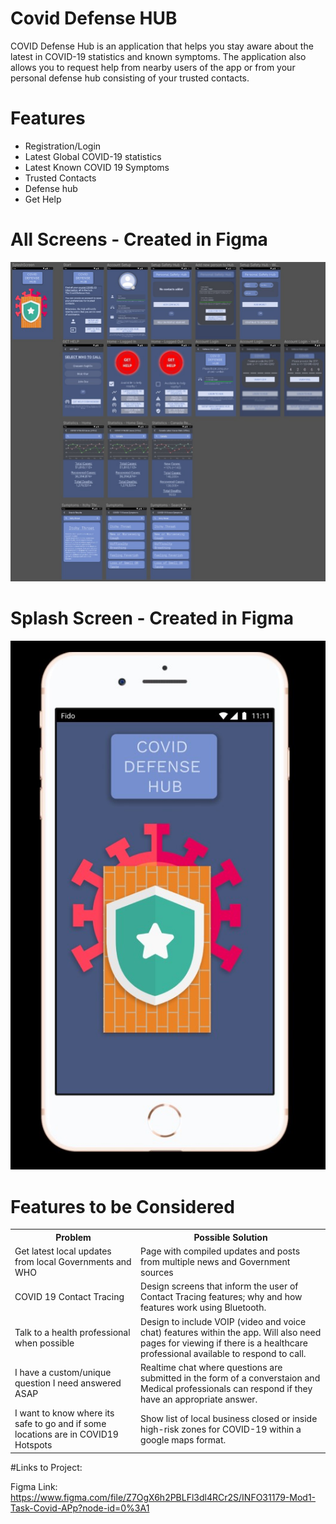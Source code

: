 # Covid Defense HUB
COVID Defense Hub is an application that helps you stay aware about the latest in COVID-19 statistics and known symptoms. The application also allows you to request help from nearby users of the app or from your personal defense hub consisting of your trusted contacts.


# Features
* Registration/Login
* Latest Global COVID-19 statistics
* Latest Known COVID 19 Symptoms
* Trusted Contacts
* Defense hub
* Get Help


# All Screens - Created in Figma
![Alt Text](https://github.com/khmoiz/CovidDefenseHub/blob/main/all_screens.jpg)

# Splash Screen - Created in Figma
![Alt Text](https://github.com/khmoiz/CovidDefenseHub/blob/main/splashscreen.jpg)


# Features to be Considered
<table>
 <tr>
  <th>Problem</th>
  <th>Possible Solution</th>
 </tr>
 <tr>
  <td>Get latest local updates from local Governments and WHO</td>
  <td>Page with compiled updates and posts from multiple news and Government sources</td>
 </tr>
 <tr>
  <tr>
  <td>COVID 19 Contact Tracing</td>
  <td>Design screens that inform the user of Contact Tracing features; why and how features work using Bluetooth. </td>
 </tr>
 <tr>
  <td>Talk to a health professional when possible</td>
  <td>Design to include VOIP (video and voice chat) features within the app. Will also need pages for viewing if there is a healthcare professional available to respond to call.</td>
 </tr>
 <tr>
  <td>I have a custom/unique question I need answered ASAP</td>
  <td>Realtime chat where questions are submitted in the form of a converstaion and Medical professionals can respond if they have an appropriate answer.</td>
 </tr>
 <tr>
  <td>I want to know where its safe to go and if some locations are in COVID19 Hotspots</td>
  <td>Show list of local business closed or inside high-risk zones for COVID-19 within a google maps format.</td>
 </tr>
</table>


#Links to Project:

Figma Link:
https://www.figma.com/file/Z7OgX6h2PBLFl3dl4RCr2S/INFO31179-Mod1-Task-Covid-APp?node-id=0%3A1



